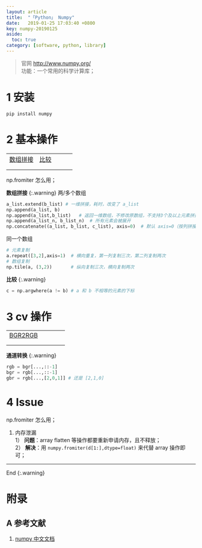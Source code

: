 ```yaml
---
layout: article
title:  "「Python」 Numpy"
date:   2019-01-25 17:03:40 +0800
key: numpy-20190125
aside:
  toc: true
category: [software, python, library]
---
```

> 官网 <http://www.numpy.org/>  
功能：一个常用的科学计算库；  

<!--more-->

# 1 安装
`pip install numpy`  

# 2 基本操作

|  |  |  |  |  |
| --- | --- | --- | --- | --- |
| [数组拼接](#concate) | [比较](#compare) |  |  |  |
|  |  |  |  |  |
|  |  |  |  |  |

np.fromiter 怎么用；   

<span id="concate"> </span>

**数组拼接**
{:.warning}
两/多个数组
```python
a_list.extend(b_list) # 一维拼接，耗时，改变了 a_list
np.append(a_list, b)
np.append(a_list,b_list)   # 返回一维数组，不修改原数组，不支持3个及以上元素拼接
np.append(a_list_n, b_list_n)  # 所有元素会被展开
np.concatenate((a_list, b_list, c_list), axis=0)  # 默认 axis=0（按列拼接） 效率高

```
同一个数组
```python
# 元素复制
a.repeat([3,2],axis=1)  # 横向重复，第一列复制三次，第二列复制两次
# 数组复制
np.tile(a, (3,2))       # 纵向复制三次，横向复制两次
```

<span id="compare"> </span>

**比较**
{:.warning}
```Python
c = np.argwhere(a != b) # a 和 b 不相等的元素的下标
```


# 3 cv 操作

|  |  |  |  |  |
| --- | --- | --- | --- | --- |
| [BGR2RGB](#BGR2RGB) |  |  |  |  |
|  |  |  |  |  |
|  |  |  |  |  |


<span id="BGR2RGB"> </span>

**通道转换**
{:.warning}
```python
rgb = bgr[...,::-1]
bgr = rgb[...,::-1]
gbr = rgb[...,[2,0,1]] # 还是 [2,1,0]
```

# 4 Issue

np.fromiter 怎么用；    

1. 内存泄漏  
1） **问题**：array flatten 等操作都要重新申请内存，且不释放；  
2） **解决**：用 `numpy.fromiter(d[1:],dtype=float)` 来代替 array 操作即可；  



-------------------  
End
{:.warning}  


# 附录
## A 参考文献  
1. [numpy 中文文档](https://www.numpy.org.cn/user/)    
